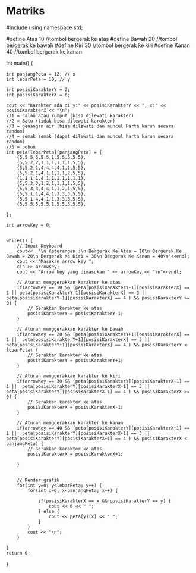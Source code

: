 # Matriks

#include <iostream>
using namespace std;

#define Atas 10 //tombol bergerak ke atas
#define Bawah 20 //tombol bergerak ke bawah
#define Kiri 30 //tombol bergerak ke kiri 
#define Kanan 40 //tombol bergerak ke kanan

int main() {
    
    int panjangPeta = 12; // x
    int lebarPeta = 10; // y
    
    int posisiKarakterY = 2;
    int posisiKarakterX = 6;
    
    cout << "Karakter ada di y:" << posisiKarakterY << ", x:" << posisiKarakterX << "\n";
    //1 = Jalan atau rumput (bisa dilewati karakter)
    //2 = Batu (tidak bisa dilewati karakter)
    //3 = genangan air (bisa dilewati dan muncul Harta karun secara random)
    //4 = semak semak (dapat dilewati dan muncul harta karun secara random)
    //5 = pohon
    int peta[lebarPeta][panjangPeta] = {
        {5,5,5,5,5,5,1,5,5,5,5,5},
        {5,5,2,2,1,1,1,1,1,1,5,5},
        {5,5,2,1,4,4,4,4,1,1,5,5},
        {5,5,2,1,4,1,1,1,1,2,5,5},
        {1,1,1,1,4,1,1,1,1,1,1,1},
        {5,5,3,3,1,2,1,1,1,1,5,5},
        {5,5,3,3,4,4,1,1,2,1,5,5},
        {5,5,1,1,4,4,1,3,3,3,5,5},
        {5,5,1,4,4,1,1,3,3,3,5,5},
		{5,5,5,5,5,5,1,5,5,5,5,5},
		
    };
    
    int arrowKey = 0;

    
    while(1) {
        // Input Keyboard
        cout<<	"\n Keterangan :\n Bergerak Ke Atas = 10\n Bergerak Ke Bawah = 20\n Bergerak Ke Kiri = 30\n Bergerak Ke Kanan = 40\n"<<endl;
        cout << "Masukan arrow key ";
        cin >> arrowKey;
        cout << "Arrow key yang dimasukan " << arrowKey << "\n"<<endl;
        
        // Aturan menggerakkan karakter ke atas
        if(arrowKey == 10 && (peta[posisiKarakterY-1][posisiKarakterX] == 1 || peta[posisiKarakterY-1][posisiKarakterX] == 3 || peta[posisiKarakterY-1][posisiKarakterX] == 4 ) && posisiKarakterY >= 0) {
            // Gerakkan karakter ke atas
            posisiKarakterY = posisiKarakterY-1;
        }
        
        // Aturan menggerakkan karakter ke bawah
        if(arrowKey == 20 && (peta[posisiKarakterY+1][posisiKarakterX] == 1 ||  peta[posisiKarakterY+1][posisiKarakterX] == 3 || peta[posisiKarakterY+1][posisiKarakterX] == 4 ) && posisiKarakterY < lebarPeta) {
            // Gerakkan karakter ke atas
            posisiKarakterY = posisiKarakterY+1;
        }
        
        // Aturan menggerakkan karakter ke kiri
        if(arrowKey == 30 && (peta[posisiKarakterY][posisiKarakterX-1] == 1 ||  peta[posisiKarakterY][posisiKarakterX-1] == 3 || peta[posisiKarakterY][posisiKarakterX-1] == 4 ) && posisiKarakterX >= 0) {
            // Gerakkan karakter ke atas
            posisiKarakterX = posisiKarakterX-1;
        }
        
        // Aturan menggerakkan karakter ke kanan
        if(arrowKey == 40 && (peta[posisiKarakterY][posisiKarakterX+1] == 1 ||  peta[posisiKarakterY][posisiKarakterX+1] == 3 || peta[posisiKarakterY][posisiKarakterX+1] == 4 ) && posisiKarakterX < panjangPeta) {
            // Gerakkan karakter ke atas
            posisiKarakterX = posisiKarakterX+1;
        
        }
        
        
        // Render grafik
        for(int y=0; y<lebarPeta; y++) {
            for(int x=0; x<panjangPeta; x++) {
                
                if(posisiKarakterX == x && posisiKarakterY == y) {
                    cout << 0 << " ";
                } else {
                    cout << peta[y][x] << " ";
                }
            }
            cout << "\n";
        }
        
	}
    return 0;
}
